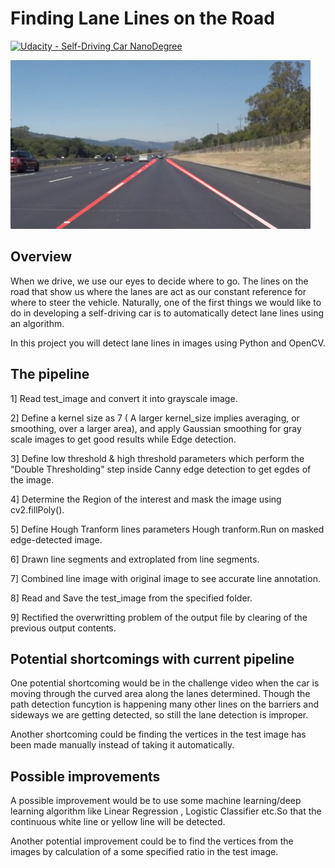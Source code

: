 # **Finding Lane Lines on the Road** 
[![Udacity - Self-Driving Car NanoDegree](https://s3.amazonaws.com/udacity-sdc/github/shield-carnd.svg)](http://www.udacity.com/drive)

<img src="examples/laneLines_thirdPass.jpg" width="480" alt="Combined Image" />

Overview
---

When we drive, we use our eyes to decide where to go.  The lines on the road that show us where the lanes are act as our constant reference for where to steer the vehicle.  Naturally, one of the first things we would like to do in developing a self-driving car is to automatically detect lane lines using an algorithm.

In this project you will detect lane lines in images using Python and OpenCV. 


The pipeline
---
1] Read test_image and convert it into grayscale image.

2] Define a kernel size as 7 ( A larger kernel_size implies averaging, or smoothing, over a larger area), and apply Gaussian smoothing for gray scale images to get good results while Edge detection.

3] Define low threshold & high threshold parameters which perform the "Double Thresholding" step inside Canny edge detection to get egdes of the image.

4] Determine the Region of the interest and mask the image using cv2.fillPoly().

5] Define Hough Tranform lines parameters Hough tranform.Run on masked edge-detected image.

6] Drawn line segments and extroplated from line segments.

7] Combined line image with original image to see accurate line annotation.

8] Read and Save the test_image from the specified folder.

9] Rectified the overwritting problem of the output file by clearing of the previous output contents.


Potential shortcomings with current pipeline
---
One potential shortcoming would be in the challenge video when the car is moving through the curved area along the lanes determined.
Though the path detection funcytion is happening many other lines on the barriers and sideways we are getting detected, so still the lane detection is improper.

Another shortcoming could be finding the vertices in the test image has been made manually instead of taking it automatically.


Possible improvements
---
A possible improvement would be to use some machine learning/deep learning algorithm like Linear Regression , Logistic Classifier etc.So that the continuous white line or yellow line will be detected. 

Another potential improvement could be to find the vertices from the images by calculation of a some specified ratio in the test image.

